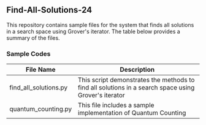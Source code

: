 ## Find-All-Solutions-24
This repository contains sample files for the system that finds all solutions in a search space using Grover's iterator. The table below provides a summary of the files.

### Sample Codes
|     File Name       |     Description                               |
| ------------------- | --------------------------------------------- |
| find_all_solutions.py | This script demonstrates the methods to find all solutions in a search space using Grover's iterator |
| quantum_counting.py | This file includes a sample implementation of Quantum Counting |
